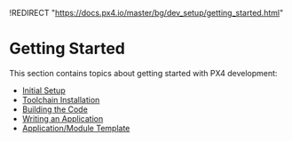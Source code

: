 !REDIRECT "https://docs.px4.io/master/bg/dev_setup/getting_started.html"

# Getting Started

This section contains topics about getting started with PX4 development:

* [Initial Setup](../setup/config_initial.md)
* [Toolchain Installation](../setup/dev_env.md)
* [Building the Code](../setup/building_px4.md)
* [Writing an Application](../apps/hello_sky.md)
* [Application/Module Template](../apps/module_template.md)